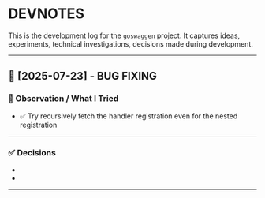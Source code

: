 # DEVNOTES

This is the development log for the `goswaggen` project.
It captures ideas, experiments, technical investigations, decisions made during development.

---

## 📅 [2025-07-23] - BUG FIXING

### 🧪 Observation / What I Tried
- ✅ Try recursively fetch the handler registration even for the nested registration

---

### ✅ Decisions
- 
- 
---